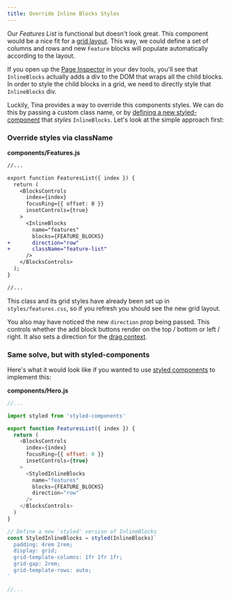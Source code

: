 ```yaml
---
title: Override Inline Blocks Styles
---
```


Our _Features List_ is functional but doesn't look great. This component would be a nice fit for a [grid layout](https://developer.mozilla.org/en-US/docs/Web/CSS/CSS_Grid_Layout). This way, we could define a set of columns and rows and new `Feature` blocks will populate automatically according to the layout.

If you open up the [Page Inspector](https://developer.mozilla.org/en-US/docs/Tools/Page_Inspector) in your dev tools, you'll see that `InlineBlocks` actually adds a div to the DOM that wraps all the child blocks. In order to style the child blocks in a grid, we need to directly style that `InlineBlocks` div.

Luckily, Tina provides a way to override this components styles. We can do this by passing a custom class name, or by [defining a new styled-component](https://tinacms.org/docs/inline-editing#extending-inline-field-styles) that _styles_ `InlineBlocks`. Let's look at the simple approach first:

### Override styles via className

**components/Features.js**

```diff
//...

export function FeaturesList({ index }) {
  return (
    <BlocksControls
      index={index}
      focusRing={{ offset: 0 }}
      insetControls={true}
    >
      <InlineBlocks
        name="features"
        blocks={FEATURE_BLOCKS}
+       direction="row"
+       className="feature-list"
      />
    </BlocksControls>
  );
}

//...
```

This class and its grid styles have already been set up in `styles/features.css`, so if you refresh you should see the new grid layout.

You also may have noticed the new `direction` prop being passed. This controls whether the add block buttons render on the top / bottom or left / right. It also sets a direction for the [drag context](https://github.com/atlassian/react-beautiful-dnd#api-%EF%B8%8F).

### Same solve, but with styled-components

Here's what it would look like if you wanted to use [styled components](https://styled-components.com/) to implement this:

**components/Hero.js**

```js
//...

import styled from 'styled-components'

export function FeaturesList({ index }) {
  return (
    <BlocksControls
      index={index}
      focusRing={{ offset: 0 }}
      insetControls={true}
    >
      <StyledInlineBlocks
        name="features"
        blocks={FEATURE_BLOCKS}
        direction="row"
      />
    </BlocksControls>
  )
}

// Define a new 'styled' version of InlineBlocks
const StyledInlineBlocks = styled(InlineBlocks)`
  padding: 4rem 2rem;
  display: grid;
  grid-template-columns: 1fr 1fr 1fr;
  grid-gap: 2rem;
  grid-template-rows: auto;
`

//...
```
